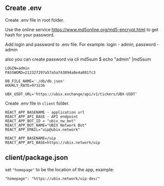 ## Create .env

Create .env file in root folder.

Use the online service https://www.md5online.org/md5-encrypt.html
to get hash for your password.

Add login and password to .env file.
For example: login - admin, password - admin

also you can create password via cli md5sum 
$ echo "admin" |md5sum
```
LOGIN=admin
PASSWORD=21232f297a57a5a743894a0e4a801fc3

DB_FILE_NAME='./db/db.json'
HOURLY_RATE=973236

UBX_USDT_URL='https://ubix.exchange/api/v1/tickers/UBX-USDT'
```
Create .env file in `client` folder.

```
REACT_APP_BASENAME - application url  
REACT_APP_API_BASE - API endpoint
REACT_APP_BOT_ID = "ubix_nw_bot"
REACT_APP_BOT_NAME="UBIX Network Bot"
REACT_APP_EMAIL="uip@ubix.network"

REACT_APP_BASENAME=/uip
REACT_APP_API_BASE=https://ubix.network/uip
```

## client/package.json

set `"homepage"` to be the location of the app, example:

```
"homepage": "https://ubix.network/uip-dev/"
```